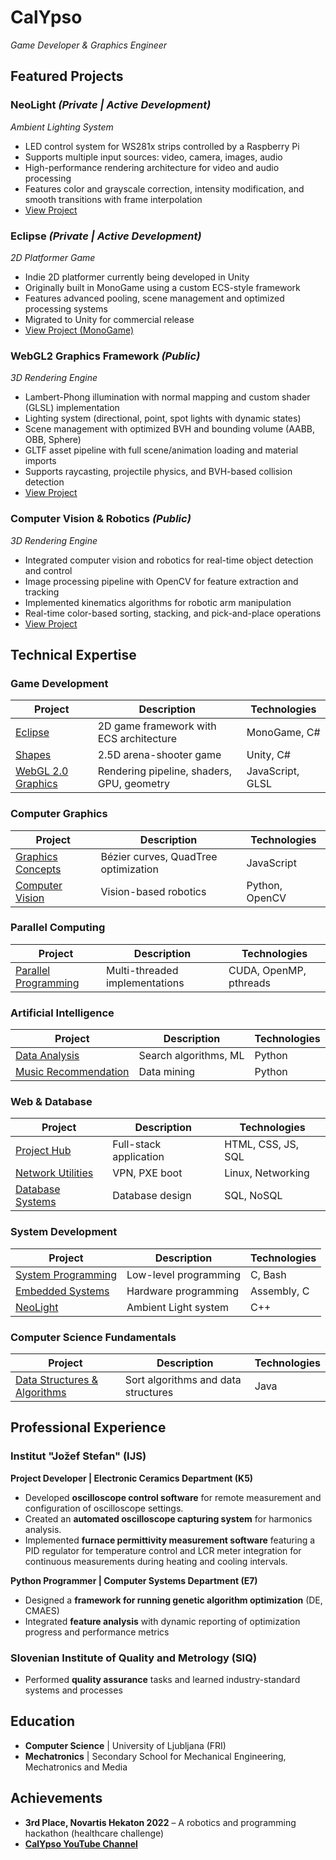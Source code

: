 # CalYpso
*Game Developer & Graphics Engineer*

## Featured Projects

### NeoLight *(Private | Active Development)*
*Ambient Lighting System*
- LED control system for WS281x strips controlled by a Raspberry Pi
- Supports multiple input sources: video, camera, images, audio
- High-performance rendering architecture for video and audio processing
- Features color and grayscale correction, intensity modification, and smooth transitions with frame interpolation
- [View Project](https://github.com/calypso821/NeoLight)

### Eclipse *(Private | Active Development)*
*2D Platformer Game*
- Indie 2D platformer currently being developed in Unity
- Originally built in MonoGame using a custom ECS-style framework
- Features advanced pooling, scene management and optimized processing systems
- Migrated to Unity for commercial release
- [View Project (MonoGame)](https://github.com/calypso821/eclipse-monogame)


### WebGL2 Graphics Framework *(Public)*
*3D Rendering Engine*
- Lambert-Phong illumination with normal mapping and custom shader (GLSL) implementation
- Lighting system (directional, point, spot lights with dynamic states)
- Scene management with optimized BVH and bounding volume (AABB, OBB, Sphere)
- GLTF asset pipeline with full scene/animation loading and material imports
- Supports raycasting, projectile physics, and BVH-based collision detection
- [View Project](https://github.com/calypso821/webgl2-graphics)

### Computer Vision & Robotics *(Public)*
*3D Rendering Engine*
- Integrated computer vision and robotics for real-time object detection and control
- Image processing pipeline with OpenCV for feature extraction and tracking
- Implemented kinematics algorithms for robotic arm manipulation
- Real-time color-based sorting, stacking, and pick-and-place operations
- [View Project](https://github.com/calypso821/computer-vision-robotics)

## Technical Expertise

### Game Development
| Project | Description | Technologies |
|---------|-------------|--------------|
| [Eclipse](https://github.com/calypso821/eclipse-monogame) | 2D game framework with ECS architecture | MonoGame, C# |
| [Shapes](https://github.com/calypso821/shapes-unity) | 2.5D arena-shooter game | Unity, C# |
| [WebGL 2.0 Graphics](https://github.com/calypso821/webgl2-graphics) | Rendering pipeline, shaders, GPU, geometry | JavaScript, GLSL |

### Computer Graphics
| Project | Description | Technologies |
|---------|-------------|--------------|
| [Graphics Concepts](https://github.com/calypso821/computer-graphics) | Bézier curves, QuadTree optimization | JavaScript |
| [Computer Vision](https://github.com/calypso821/computer-vision-robotics) | Vision-based robotics | Python, OpenCV |

### Parallel Computing
| Project | Description | Technologies |
|---------|-------------|--------------|
| [Parallel Programming](https://github.com/calypso821/parallel-computing) | Multi-threaded implementations | CUDA, OpenMP, pthreads |

### Artificial Intelligence
| Project | Description | Technologies |
|---------|-------------|--------------|
| [Data Analysis](https://github.com/calypso821/data-analysis) | Search algorithms, ML | Python |
| [Music Recommendation](https://github.com/calypso821/music-recommendation) | Data mining | Python |

### Web & Database
| Project | Description | Technologies |
|---------|-------------|--------------|
| [Project Hub](https://github.com/calypso821/project-hub) | Full-stack application | HTML, CSS, JS, SQL |
| [Network Utilities](https://github.com/calypso821/network) | VPN, PXE boot | Linux, Networking |
| [Database Systems](https://github.com/calypso821/data-bases) | Database design | SQL, NoSQL |

### System Development
| Project | Description | Technologies |
|---------|-------------|--------------|
| [System Programming](https://github.com/calypso821/system-dev) | Low-level programming | C, Bash |
| [Embedded Systems](https://github.com/calypso821/embedded-systems-assembly) | Hardware programming | Assembly, C |
| [NeoLight](https://github.com/calypso821/NeoLight) | Ambient Light system | C++ |

### Computer Science Fundamentals
| Project | Description | Technologies |
|---------|-------------|--------------|
| [Data Structures & Algorithms](https://github.com/calypso821/data-structures-algorithms) | Sort algorithms and data structures | Java |

## Professional Experience

### **Institut "Jožef Stefan" (IJS)**  
**Project Developer | Electronic Ceramics Department (K5)**  
- Developed **oscilloscope control software** for remote measurement and configuration of oscilloscope settings.  
- Created an **automated oscilloscope capturing system** for harmonics analysis.  
- Implemented **furnace permittivity measurement software** featuring a PID regulator for temperature control and LCR meter integration for continuous measurements during heating and cooling intervals.  

**Python Programmer | Computer Systems Department (E7)**
- Designed a **framework for running genetic algorithm optimization** (DE, CMAES)
- Integrated **feature analysis** with dynamic reporting of optimization progress and performance metrics

### Slovenian Institute of Quality and Metrology (SIQ)
- Performed **quality assurance** tasks and learned industry-standard systems and processes

## Education
- **Computer Science** | University of Ljubljana (FRI)
- **Mechatronics** | Secondary School for Mechanical Engineering, Mechatronics and Media

## Achievements
- **3rd Place, Novartis Hekaton 2022** – A robotics and programming hackathon (healthcare challenge)
- **[CalYpso YouTube Channel](https://www.youtube.com/@calypso8211)**
